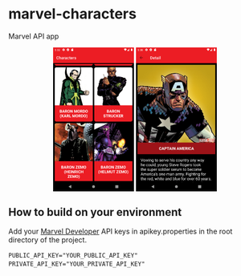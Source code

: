 # marvel-characters
Marvel API app

<p align="center">
<img src="/preview/Screenshot_1.png" align="center" width="32%"/>
<img src="/preview/Screenshot_2.png" align="center" width="32%"/>
</p>

## How to build on your environment
Add your [Marvel Developer](https://developer.marvel.com/) API keys in apikey.properties in the root directory of the project.
```xml
PUBLIC_API_KEY="YOUR_PUBLIC_API_KEY"
PRIVATE_API_KEY="YOUR_PRIVATE_API_KEY"
```
